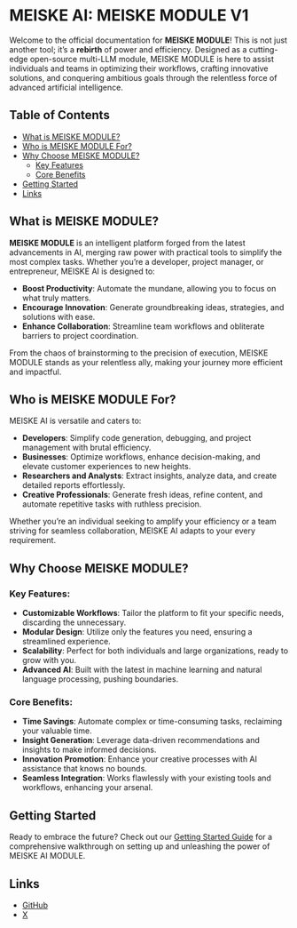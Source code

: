 # MEISKE AI: MEISKE MODULE V1

Welcome to the official documentation for **MEISKE MODULE**! This is not just another tool; it’s a **rebirth** of power and efficiency. Designed as a cutting-edge open-source multi-LLM module, MEISKE MODULE is here to assist individuals and teams in optimizing their workflows, crafting innovative solutions, and conquering ambitious goals through the relentless force of advanced artificial intelligence.

## Table of Contents

- [What is MEISKE MODULE?](#what-is-meiske-module)
- [Who is MEISKE MODULE For?](#who-is-meiske-module-for)
- [Why Choose MEISKE MODULE?](#why-choose-meiske-module)
  - [Key Features](#key-features)
  - [Core Benefits](#core-benefits)
- [Getting Started](#getting-started)
- [Links](#links)

## What is MEISKE MODULE?

**MEISKE MODULE** is an intelligent platform forged from the latest advancements in AI, merging raw power with practical tools to simplify the most complex tasks. Whether you’re a developer, project manager, or entrepreneur, MEISKE AI is designed to:

- **Boost Productivity**: Automate the mundane, allowing you to focus on what truly matters.
- **Encourage Innovation**: Generate groundbreaking ideas, strategies, and solutions with ease.
- **Enhance Collaboration**: Streamline team workflows and obliterate barriers to project coordination.

From the chaos of brainstorming to the precision of execution, MEISKE MODULE stands as your relentless ally, making your journey more efficient and impactful.

## Who is MEISKE MODULE For?

MEISKE AI is versatile and caters to:

- **Developers**: Simplify code generation, debugging, and project management with brutal efficiency.
- **Businesses**: Optimize workflows, enhance decision-making, and elevate customer experiences to new heights.
- **Researchers and Analysts**: Extract insights, analyze data, and create detailed reports effortlessly.
- **Creative Professionals**: Generate fresh ideas, refine content, and automate repetitive tasks with ruthless precision.

Whether you’re an individual seeking to amplify your efficiency or a team striving for seamless collaboration, MEISKE AI adapts to your every requirement.

## Why Choose MEISKE MODULE?

### Key Features:

- **Customizable Workflows**: Tailor the platform to fit your specific needs, discarding the unnecessary.
- **Modular Design**: Utilize only the features you need, ensuring a streamlined experience.
- **Scalability**: Perfect for both individuals and large organizations, ready to grow with you.
- **Advanced AI**: Built with the latest in machine learning and natural language processing, pushing boundaries.

### Core Benefits:

- **Time Savings**: Automate complex or time-consuming tasks, reclaiming your valuable time.
- **Insight Generation**: Leverage data-driven recommendations and insights to make informed decisions.
- **Innovation Promotion**: Enhance your creative processes with AI assistance that knows no bounds.
- **Seamless Integration**: Works flawlessly with your existing tools and workflows, enhancing your arsenal.

## Getting Started

Ready to embrace the future? Check out our [Getting Started Guide](https://github.com/MEISKEAI/MEISKEMODULE/wiki/Quickstart) for a comprehensive walkthrough on setting up and unleashing the power of MEISKE AI MODULE.

## Links

- [GitHub](https://github.com/MEISKEAI/MEISKEMODULE/)
- [X](https://x.com/MEISKEAI)
